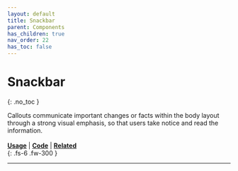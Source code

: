 ```yaml
---
layout: default
title: Snackbar
parent: Components
has_children: true
nav_order: 22
has_toc: false
---
```



# Snackbar    
{: .no_toc }

Callouts communicate important changes or facts within the body layout through a strong visual emphasis, so that users take notice and read the information.
<br><br>
[**Usage**]() | [**Code**]() | [**Related**]()
<br>
{: .fs-6 .fw-300 }




---
